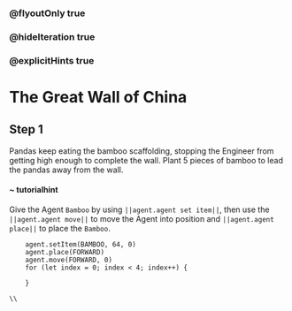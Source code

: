 ### @flyoutOnly true
### @hideIteration true
### @explicitHints true

# The Great Wall of China

## Step 1
Pandas keep eating the bamboo scaffolding, stopping the Engineer from getting high enough to complete the wall. Plant 5 pieces of bamboo to lead the pandas away from the wall.


#### ~ tutorialhint 
Give the Agent `Bamboo` by using ``||agent.agent set item||``, then use the ``||agent.agent move||`` to move the Agent into position and ``||agent.agent place||`` to place the `Bamboo`.

```ghost
    agent.setItem(BAMBOO, 64, 0)
    agent.place(FORWARD)
    agent.move(FORWARD, 0)
    for (let index = 0; index < 4; index++) {
    	
    }
```
```template
\\
```
```package
```
